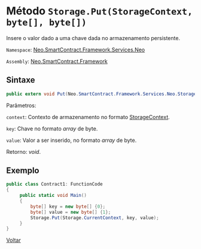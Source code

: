 # Método `Storage.Put(StorageContext, byte[], byte[])`

Insere o valor dado a uma chave dada no armazenamento persistente.

`Namespace`: [Neo.SmartContract.Framework.Services.Neo](../../neo.md)

`Assembly`: [Neo.SmartContract.Framework](../../../dotnet.md)

## Sintaxe

```c#
public extern void Put(Neo.SmartContract.Framework.Services.Neo.StorageContext context, byte[] key, byte[] value)
```

Parâmetros:

`context`: Contexto de armazenamento no formato [StorageContext](../StorageContext.md).

`key`: Chave no formato *array* de byte.

`value`: Valor a ser inserido, no formato *array* de byte.

Retorno: 
*void*.


## Exemplo

```c#
public class Contract1: FunctionCode
{
     public static void Main()
     {
         byte[] key = new byte[] {0};
         byte[] value = new byte[] {1};
         Storage.Put(Storage.CurrentContext, key, value);
     }
}
```



[Voltar](../Storage.md)
